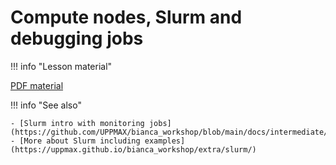 # Compute nodes, Slurm and debugging jobs

!!! info "Lesson material"
   
   [PDF material](https://www.uppmax.uu.se/digitalAssets/1071/c_1071312-l_1-k_bianca-slurm-2023-12.pdf)


!!! info "See also"

    - [Slurm intro with monitoring jobs](https://github.com/UPPMAX/bianca_workshop/blob/main/docs/intermediate/slurm_intro_with_jobstats.md)
    - [More about Slurm including examples](https://uppmax.github.io/bianca_workshop/extra/slurm/)

